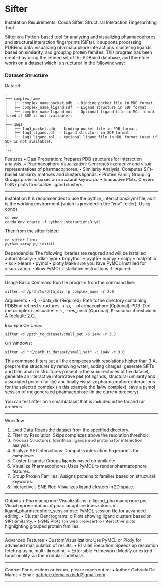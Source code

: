 # Sifter

Installation Requirements:
Conda
Sifter: Structural Interaction Fingerprinting Tool

Sifter is a Python-based tool for analyzing and visualizing pharmacophores and structural interaction fingerprints (SIFts). It supports processing PDBBind data, visualizing pharmacophore interactions, clustering ligands based on similarity, and grouping protein families.
This program has been created by using the refined set of the PDBbind database, and therefore works on a dataset which is structured in the following way:

### Dataset Structure
Dataset: 
```
.
├── complex_name
│   ├── complex_name_pocket.pdb  - Binding pocket file in PDB format.
│   ├── complex_name_ligand.sdf  - Ligand structure in SDF format.
│   └── complex_name_ligand.mol  - Optional ligand file in MOL format (used if SDF is not available).
│
├── 1aq1
│   ├── 1aq1_pocket.pdb  - Binding pocket file in PDB format.
│   ├── 1aq1_ligand.sdf  - Ligand structure in SDF format.
│   └── 1aq1_ligand.mol  - Optional ligand file in MOL format (used if SDF is not available).
│
...

```



Features
•	Data Preparation: Prepares PDB structures for interaction analysis.
•	Pharmacophore Visualization: Generates interactive and visual representations of pharmacophores.
•	Similarity Analysis: Computes SIFt-based similarity matrices and clusters ligands.
•	Protein Family Grouping: Groups proteins based on structural keywords.
•	Interactive Plots: Creates t-SNE plots to visualize ligand clusters.
________________________________________


Installation
It is recommended to use the python_interactions3.yml file, as it is the working environment (which is provided in the "env" folder). Using conda:
```
cd env
conda env create -f python_interactions3.yml
```

Then from the sifter folder:
```
cd sifter_linux
python setup.py install
```


Dependencies
The following libraries are required and will be installed automatically:
•	rdkit-pypi
•	biopython
•	pyqt5
•	numpy
•	scipy
•	matplotlib
•	scikit-learn
•	pymol
•	plotly
Make sure you have PyMOL installed for visualization. Follow PyMOL installation instructions if required.
________________________________________





Usage
Basic Command
Run the program from the command line:
```
sifter -d /path/to/data_dir -p complex_name -r 2.0
```
Arguments
•	-d, --data_dir (Required): Path to the directory containing PDBBind refined structures.
•	-p, --pharmacophore (Optional): PDB ID of the complex to visualize.
•	-r, --res_tresh (Optional): Resolution threshold in Å (default: 2.0).

Example
On Linux:
```
sifter -d /path_to_dataset/small_set -p 1a4w -r 3.0
```
On Windows:
```
sifter -d ":C/path_to_dataset/small_set" -p 1a4w -r 3.0
```
This command filters out all the complexes with resolutions higher than 3 A, prepare the structures by removing water, adding charges, generate SIFTs and then analyze structures present in the subdirectories of the dataset, generate an interactive informative plot (of ligands, structural similarity and associated protein family) and finally visualize pharmacophore interactions for the selected complex (in this example the 1a4w complex), save a pymol session of the generated pharmacophore (in the current directory).

You can test sifter on a small dataset that is included in the tar and rar archives.
________________________________________
Workflow
1.	Load Data: Reads the dataset from the specified directory.
2.	Filter by Resolution: Skips complexes above the resolution threshold.
3.	Process Structures: Identifies ligands and proteins for interaction analysis.
4.	Analyze SIFt Interactions: Computes interaction fingerprints for complexes.
5.	Cluster Ligands: Groups ligands based on similarity.
6.	Visualize Pharmacophores: Uses PyMOL to render pharmacophore features.
7.	Group Protein Families: Assigns proteins to families based on structural keywords.
8.	Interactive t-SNE Plot: Visualizes ligand clusters in 2D space.
________________________________________


Outputs
•	Pharmacophore Visualizations:
o	ligand_pharmacophore.png: Visual representation of pharmacophore interactions.
o	ligand_pharmacophore_session.pse: PyMOL session file for advanced editing.
•	Cluster Dendrograms:
o	Plots showing ligand clusters based on SIFt similarity.
•	t-SNE Plots (on web browser):
o	Interactive plots highlighting grouped protein families.
________________________________________
Advanced Features
•	Custom Visualization: Use PyMOL or Plotly for advanced manipulation of results.
•	Parallel Execution: Speeds up resolution fetching using multi-threading.
•	Extensible Framework: Modify or extend functionality via the modular codebase.
________________________________________
Contact
For questions or issues, please reach out to:
•	Author: Gabriele De Marco
•	Email: gabriele.demarco.isdd@gmail.com
________________________________________
